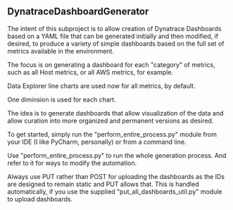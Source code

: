 ## DynatraceDashboardGenerator
The intent of this subproject is to allow creation of Dynatrace Dashboards based on a YAML file that can be generated initially and then modified, if desired, to produce a variety of simple dashboards based on the full set of metrics available in the environment.

The focus is on generating a dashboard for each "category" of metrics, such as all
Host metrics, or all AWS metrics, for example.

Data Explorer line charts are used now for all metrics, by default.

One diminsion is used for each chart.

The idea is to generate dashboards that allow visualization of the data and allow curation into more organized and permanent versions as desired.

To get started, simply run the "perform_entire_process.py" module from your IDE (I like PyCharm, personally) or from a command line.

Use "perform_entire_process.py" to run the whole generation process.
And refer to it for ways to modify the automation.  

Always use PUT rather than POST for uploading the dashboards as the IDs are designed to remain static and PUT allows that.  This is handled automatically, if you use the supplied "put_all_dashboards_util.py" module to upload dashboards.  


